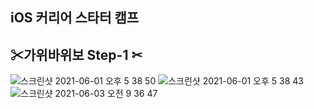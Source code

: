 ## iOS 커리어 스타터 캠프 

## ✂가위바위보 Step-1 ✂
![스크린샷 2021-06-01 오후 5 38 50](https://user-images.githubusercontent.com/79059747/120294417-1fc01e00-c301-11eb-9d11-ab411302e719.png)
![스크린샷 2021-06-01 오후 5 38 43](https://user-images.githubusercontent.com/79059747/120294338-0dde7b00-c301-11eb-9641-32c45d80d32a.png)
![스크린샷 2021-06-03 오전 9 36 47](https://user-images.githubusercontent.com/79059747/120568701-5441f000-c44f-11eb-94ab-6eaf9834ce0a.png)




